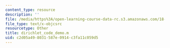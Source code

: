 ```yaml
---
content_type: resource
description: ''
file: /media/https%3A/open-learning-course-data-rc.s3.amazonaws.com/18-085-computational-science-and-engineering-i-summer-2020/c2d05a498031587e0914c3fa11c059d5_dirichlet_code_demo.m
file_type: text/x-objcsrc
resourcetype: Other
title: dirichlet_code_demo.m
uid: c2d05a49-8031-587e-0914-c3fa11c059d5
---
```

